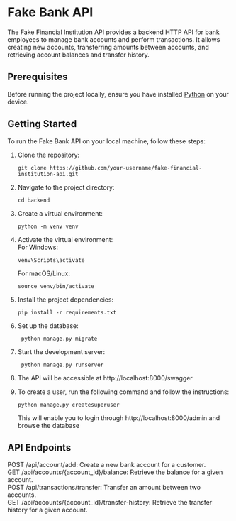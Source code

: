 # Fake Bank API

The Fake Financial Institution API provides a backend HTTP API for bank employees to manage bank accounts and perform transactions. It allows creating new accounts, transferring amounts between accounts, and retrieving account balances and transfer history.

## Prerequisites

Before running the project locally, ensure you have installed [Python](https://www.python.org/downloads/) on your device. 


## Getting Started

To run the Fake Bank API on your local machine, follow these steps:

1. Clone the repository:

   ```
   git clone https://github.com/your-username/fake-financial-institution-api.git
   ```

2. Navigate to the project directory:
   ```
   cd backend
   ```

3. Create a virtual environment:
    ```
    python -m venv venv
    ```

4. Activate the virtual environment:\
    For Windows:
    ```
    venv\Scripts\activate
    ```
    For macOS/Linux:
    ```
    source venv/bin/activate
    ```

5. Install the project dependencies:
   ```
   pip install -r requirements.txt
    ```

6. Set up the database:
   ```
    python manage.py migrate
    ```

7. Start the development server:
   ```
    python manage.py runserver
    ```

8. The API will be accessible at http://localhost:8000/swagger

9. To create a user, run the following command and follow the instructions:
    ```
    python manage.py createsuperuser
    ```
    This will enable you to login through http://localhost:8000/admin and browse the database

## API Endpoints
POST /api/account/add: Create a new bank account for a customer.\
GET /api/accounts/{account_id}/balance: Retrieve the balance for a given account.\
POST /api/transactions/transfer: Transfer an amount between two accounts.\
GET /api/accounts/{account_id}/transfer-history: Retrieve the transfer history for a given account.